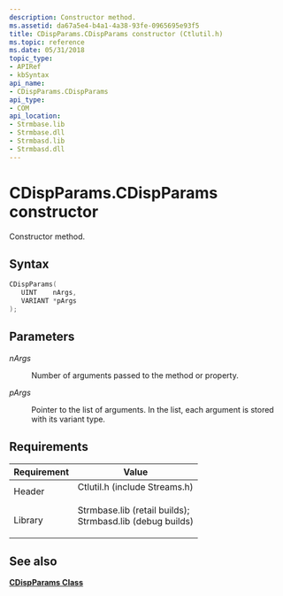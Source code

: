 ```yaml
---
description: Constructor method.
ms.assetid: da67a5e4-b4a1-4a38-93fe-0965695e93f5
title: CDispParams.CDispParams constructor (Ctlutil.h)
ms.topic: reference
ms.date: 05/31/2018
topic_type: 
- APIRef
- kbSyntax
api_name: 
- CDispParams.CDispParams
api_type: 
- COM
api_location: 
- Strmbase.lib
- Strmbase.dll
- Strmbasd.lib
- Strmbasd.dll
---
```


# CDispParams.CDispParams constructor

Constructor method.

## Syntax


```C++
CDispParams(
   UINT    nArgs,
   VARIANT *pArgs
);
```



## Parameters

<dl> <dt>

*nArgs* 
</dt> <dd>

Number of arguments passed to the method or property.

</dd> <dt>

*pArgs* 
</dt> <dd>

Pointer to the list of arguments. In the list, each argument is stored with its variant type.

</dd> </dl>

## Requirements



| Requirement | Value |
|--------------------|--------------------------------------------------------------------------------------------------------------------------------------------------------------------------------------------|
| Header<br/>  | <dl> <dt>Ctlutil.h (include Streams.h)</dt> </dl>                                                                                   |
| Library<br/> | <dl> <dt>Strmbase.lib (retail builds); </dt> <dt>Strmbasd.lib (debug builds)</dt> </dl> |



## See also

<dl> <dt>

[**CDispParams Class**](cdispparams.md)
</dt> </dl>

 

 




